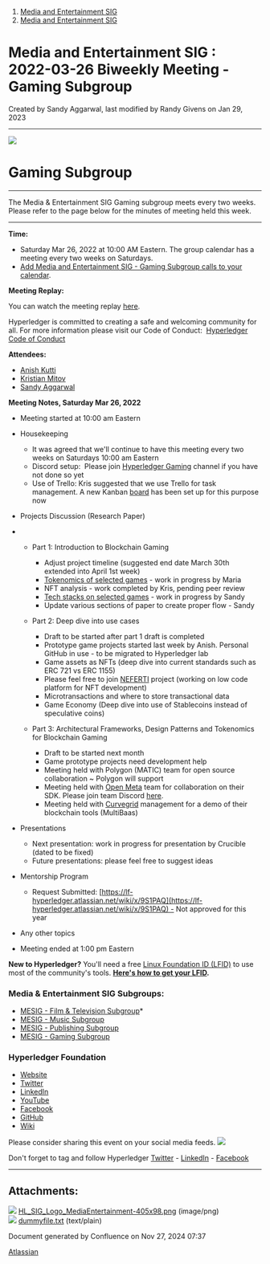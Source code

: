 1. [Media and Entertainment SIG](index.html)
2. [Media and Entertainment SIG](Media-and-Entertainment-SIG_21430277.html)

# Media and Entertainment SIG : 2022-03-26 Biweekly Meeting - Gaming Subgroup

Created by Sandy Aggarwal, last modified by Randy Givens on Jan 29, 2023

* * *

![](attachments/21447076/21458277.png?effects=border-simple%2Cshadow-kn&height=98)

# Gaming Subgroup

* * *

The Media &amp; Entertainment SIG Gaming subgroup meets every two weeks. Please refer to the page below for the minutes of meeting held this week.

* * *

**Time:**

- Saturday Mar 26, 2022 at 10:00 AM Eastern. The group calendar has a meeting every two weeks on Saturdays.
- [Add Media and Entertainment SIG - Gaming Subgroup calls to your calendar](https://lists.hyperledger.org/g/media-entertainment-sig/ics/9762132/457217224/feed.ics).

**Meeting Replay:**

You can watch the meeting replay [here](#). 

Hyperledger is committed to creating a safe and welcoming community for all. For more information please visit our Code of Conduct:  [Hyperledger Code of Conduct](https://lf-hyperledger.atlassian.net/wiki/display/HYP/Hyperledger+Code+of+Conduct)

**Attendees:**

- [Anish Kutti](https://lf-hyperledger.atlassian.net/wiki/people/621e904cc4d0fe0069526583?ref=confluence)
- [Kristian Mitov](https://lf-hyperledger.atlassian.net/wiki/people/70121:04fa8a26-ca0d-4f7b-85a5-ec0cbb984c84?ref=confluence)
- [Sandy Aggarwal](https://lf-hyperledger.atlassian.net/wiki/people/6231ef383eacc50071fdb9cb?ref=confluence)

**Meeting Notes, Saturday Mar 26, 2022**

- Meeting started at 10:00 am Eastern
- Housekeeping
  
  - It was agreed that we'll continue to have this meeting every two weeks on Saturdays 10:00 am Eastern
  - Discord setup:  Please join [Hyperledger Gaming](https://discord.gg/RvVkqz3wJ9) channel if you have not done so yet
  - Use of Trello: Kris suggested that we use Trello for task management. A new Kanban [board](https://trello.com/b/7JWYxhYD/hyperledger-research-paper) has been set up for this purpose now
- Projects Discussion (Research Paper)
- - Part 1: Introduction to Blockchain Gaming
    
    - Adjust project timeline (suggested end date March 30th extended into April 1st week)
    - [Tokenomics of selected games](https://trello.com/c/n0P8ROiZ) - work in progress by Maria
    - NFT analysis - work completed by Kris, pending peer review
    - [Tech stacks on selected games](https://trello.com/c/A0L74RJB) - work in progress by Sandy
    - Update various sections of paper to create proper flow - Sandy
  - Part 2: Deep dive into use cases
    
    - Draft to be started after part 1 draft is completed
    - Prototype game projects started last week by Anish. Personal GitHub in use - to be migrated to Hyperledger lab
    - Game assets as NFTs (deep dive into current standards such as ERC 721 vs ERC 1155)
    - Please feel free to join [NEFERTI](https://lf-hyperledger.atlassian.net/wiki/display/CP/NEFERTI) project (working on low code platform for NFT development)
    - Microtransactions and where to store transactional data
    - Game Economy (Deep dive into use of Stablecoins instead of speculative coins)
  - Part 3: Architectural Frameworks, Design Patterns and Tokenomics for Blockchain Gaming  
    
    - Draft to be started next month
    - Game prototype projects need development help
    - Meeting held with Polygon (MATIC) team for open source collaboration ~ Polygon will support
    - Meeting held with [Open Meta](https://www.openmetadao.com/) team for collaboration on their SDK. Please join team Discord [here](https://discord.gg/7VZcbMj7BX).
    - Meeting held with [Curvegrid](https://www.curvegrid.com/) management for a demo of their blockchain tools (MultiBaas)
- Presentations
  
  - Next presentation: work in progress for presentation by Crucible (dated to be fixed)
  - Future presentations: please feel free to suggest ideas
- Mentorship Program
  
  - Request Submitted: [https://lf-hyperledger.atlassian.net/wiki/x/9S1PAQ](https://lf-hyperledger.atlassian.net/wiki/x/9S1PAQ) - Not approved for this year
- Any other topics
- Meeting ended at 1:00 pm Eastern

**New to Hyperledger?** You'll need a free [Linux Foundation ID (LFID)](https://identity.linuxfoundation.org/) to use most of the community's tools. **[Here's how to get your LFID](https://www.youtube.com/watch?v=EEc4JRyaAoA).**

### Media &amp; Entertainment SIG Subgroups:

- [MESIG - Film &amp; Television Subgroup](https://lf-hyperledger.atlassian.net/wiki/display/MESIG/MESIG+-+Film+and+Television+Subgroup)*
- [MESIG - Music Subgroup](https://lf-hyperledger.atlassian.net/wiki/display/MESIG/MESIG+-+Music+Subgroup)
- [MESIG - Publishing Subgroup](https://lf-hyperledger.atlassian.net/wiki/display/MESIG/MESIG+-+Publishing+Subgroup)
- [MESIG - Gaming Subgroup](https://lf-hyperledger.atlassian.net/wiki/display/MESIG/MESIG+-+Gaming+Subgroup)

### Hyperledger Foundation

- [Website](https://www.hyperledger.org/)
- [Twitter](https://twitter.com/Hyperledger/)
- [LinkedIn](https://www.linkedin.com/company/hyperledger-project/)
- [YouTube](https://www.youtube.com/channel/UC7_X0WkMtkWzaVUKF-PRBNQ)
- [Facebook](https://www.facebook.com/hyperledger)
- [GitHub](https://github.com/hyperledger)
- [Wiki](https://lf-hyperledger.atlassian.net)

Please consider sharing this event on your social media feeds. ![](plugins/servlet/confluence/placeholder/unknown-macro)

Don't forget to tag and follow Hyperledger [Twitter](https://twitter.com/Hyperledger/) - [LinkedIn](https://www.linkedin.com/company/hyperledger-project/) - [Facebook](https://www.facebook.com/hyperledger)

* * *

## Attachments:

![](images/icons/bullet_blue.gif) [HL\_SIG\_Logo\_MediaEntertainment-405x98.png](attachments/21447076/21458277.png) (image/png)  
![](images/icons/bullet_blue.gif) [dummyfile.txt](attachments/21447076/21458278.txt) (text/plain)

Document generated by Confluence on Nov 27, 2024 07:37

[Atlassian](http://www.atlassian.com/)
